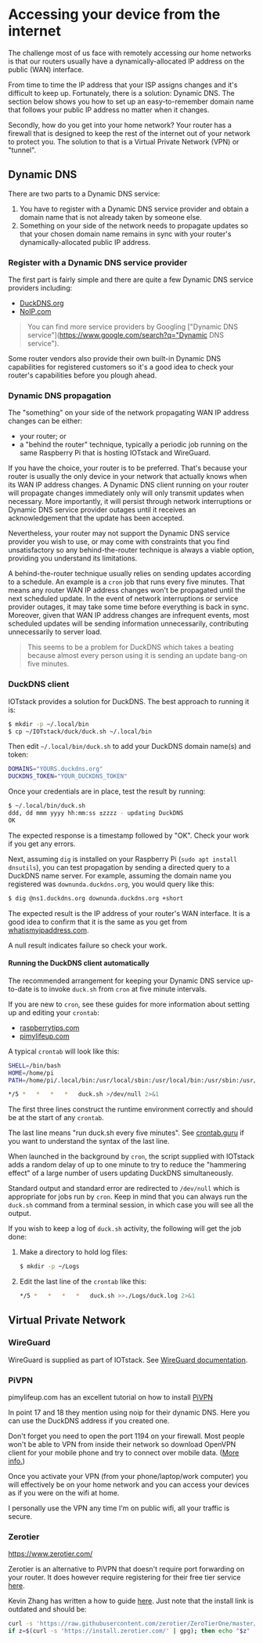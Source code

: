 # Accessing your device from the internet

The challenge most of us face with remotely accessing our home networks is that our routers usually have a dynamically-allocated IP address on the public (WAN) interface.

From time to time the IP address that your ISP assigns changes and it's difficult to keep up. Fortunately, there is a solution: Dynamic DNS. The section below shows you how to set up an easy-to-remember domain name that follows your public IP address no matter when it changes.

Secondly, how do you get into your home network? Your router has a firewall that is designed to keep the rest of the internet out of your network to protect you. The solution to that is a Virtual Private Network (VPN) or "tunnel". 

## <a name="dynamicDNS"> Dynamic DNS </a>

There are two parts to a Dynamic DNS service:

1. You have to register with a Dynamic DNS service provider and obtain a domain name that is not already taken by someone else.
2. Something on your side of the network needs to propagate updates so that your chosen domain name remains in sync with your router's dynamically-allocated public IP address.

### <a name="registerDDNS"> Register with a Dynamic DNS service provider </a>

The first part is fairly simple and there are quite a few Dynamic DNS service providers including:

* [DuckDNS.org](https://www.duckdns.org)
* [NoIP.com](https://www.noip.com)

> You can find more service providers by Googling ["Dynamic DNS service"](https://www.google.com/search?q="Dynamic DNS service").

Some router vendors also provide their own built-in Dynamic DNS capabilities for registered customers so it's a good idea to check your router's capabilities before you plough ahead.

### <a name="propagateDDNS"> Dynamic DNS propagation </a>

The "something" on your side of the network propagating WAN IP address changes can be either:

* your router; or
* a "behind the router" technique, typically a periodic job running on the same Raspberry Pi that is hosting IOTstack and WireGuard.

If you have the choice, your router is to be preferred. That's because your router is usually the only device in your network that actually knows when its WAN IP address changes. A Dynamic DNS client running on your router will propagate changes immediately only will only transmit updates when necessary. More importantly, it will persist through network interruptions or Dynamic DNS service provider outages until it receives an acknowledgement that the update has been accepted.

Nevertheless, your router may not support the Dynamic DNS service provider you wish to use, or may come with constraints that you find unsatisfactory so any behind-the-router technique is always a viable option, providing you understand its limitations.

A behind-the-router technique usually relies on sending updates according to a schedule. An example is a `cron` job that runs every five minutes. That means any router WAN IP address changes won't be propagated until the next scheduled update. In the event of network interruptions or service provider outages, it may take some time before everything is back in sync. Moreover, given that WAN IP address changes are infrequent events, most scheduled updates will be sending information unnecessarily, contributing unnecessarily to server load.

> This seems to be a problem for DuckDNS which takes a beating because almost every person using it is sending an update bang-on five minutes.

### <a name="duckDNSclient"> DuckDNS client </a>

IOTstack provides a solution for DuckDNS. The best approach to running it is:

```bash
$ mkdir -p ~/.local/bin
$ cp ~/IOTstack/duck/duck.sh ~/.local/bin
```

Then edit `~/.local/bin/duck.sh` to add your DuckDNS domain name(s) and token:

```bash
DOMAINS="YOURS.duckdns.org"
DUCKDNS_TOKEN="YOUR_DUCKDNS_TOKEN"
```

Once your credentials are in place, test the result by running:

```bash
$ ~/.local/bin/duck.sh
ddd, dd mmm yyyy hh:mm:ss ±zzzz - updating DuckDNS
OK
```

The expected response is a timestamp followed by "OK". Check your work if you get any errors.

Next, assuming `dig` is installed on your Raspberry Pi (`sudo apt install dnsutils`), you can test propagation by sending a directed query to a DuckDNS name server. For example, assuming the domain name you registered was `downunda.duckdns.org`, you would query like this:

```bash
$ dig @ns1.duckdns.org downunda.duckdns.org +short
```

The expected result is the IP address of your router's WAN interface. It is a good idea to confirm that it is the same as you get from [whatismyipaddress.com](https://whatismyipaddress.com).

A null result indicates failure so check your work.

#### <a name="duckDNSauto"> Running the DuckDNS client automatically </a>

The recommended arrangement for keeping your Dynamic DNS service up-to-date is to invoke `duck.sh` from `cron` at five minute intervals.

If you are new to `cron`, see these guides for more information about setting up and editing your `crontab`:

* [raspberrytips.com](https://raspberrytips.com/schedule-task-raspberry-pi/)
* [pimylifeup.com](https://pimylifeup.com/cron-jobs-and-crontab/)

A typical `crontab` will look like this:

```bash
SHELL=/bin/bash
HOME=/home/pi
PATH=/home/pi/.local/bin:/usr/local/sbin:/usr/local/bin:/usr/sbin:/usr/bin:/sbin:/bin

*/5	*	*	*	*	duck.sh >/dev/null 2>&1
```

The first three lines construct the runtime environment correctly and should be at the start of any `crontab`.

The last line means "run duck.sh every five minutes". See [crontab.guru](https://crontab.guru/#*/5_*_*_*_*) if you want to understand the syntax of the last line.

When launched in the background by `cron`, the script supplied with IOTstack adds a random delay of up to one minute to try to reduce the "hammering effect" of a large number of users updating DuckDNS simultaneously.

Standard output and standard error are redirected to `/dev/null` which is appropriate for jobs run by `cron`. Keep in mind that you can always run the `duck.sh` command from a terminal session, in which case you will see all the output.

If you wish to keep a log of `duck.sh` activity, the following will get the job done:

1. Make a directory to hold log files:

	```bash
	$ mkdir -p ~/Logs
	```

2. Edit the last line of the `crontab` like this:

	```bash
	*/5	*	*	*	*	duck.sh >>./Logs/duck.log 2>&1
	```

## Virtual Private Network

### WireGuard

WireGuard is supplied as part of IOTstack. See [WireGuard documentation](https://sensorsiot.github.io/IOTstack/Containers/WireGuard.html).

### PiVPN

pimylifeup.com has an excellent tutorial on how to install [PiVPN](https://pimylifeup.com/raspberry-pi-vpn-server/)

In point 17 and 18 they mention using noip for their dynamic DNS. Here you can use the DuckDNS address if you created one.

Don't forget you need to open the port 1194 on your firewall. Most people won't be able to VPN from inside their network so download OpenVPN client for your mobile phone and try to connect over mobile data. ([More info.](https://en.wikipedia.org/wiki/Hairpinning))

Once you activate your VPN (from your phone/laptop/work computer) you will effectively be on your home network and you can access your devices as if you were on the wifi at home.

I personally use the VPN any time I'm on public wifi, all your traffic is secure.

### Zerotier

https://www.zerotier.com/

Zerotier is an alternative to PiVPN that doesn't require port forwarding on your router. It does however require registering for their free tier service [here](https://my.zerotier.com/login). 

Kevin Zhang has written a how to guide [here](https://iamkelv.in/blog/2017/06/zerotier.html). Just note that the install link is outdated and should be:

```bash
curl -s 'https://raw.githubusercontent.com/zerotier/ZeroTierOne/master/doc/contact%40zerotier.com.gpg' | gpg --import && \
if z=$(curl -s 'https://install.zerotier.com/' | gpg); then echo "$z" | sudo bash; fi
```
